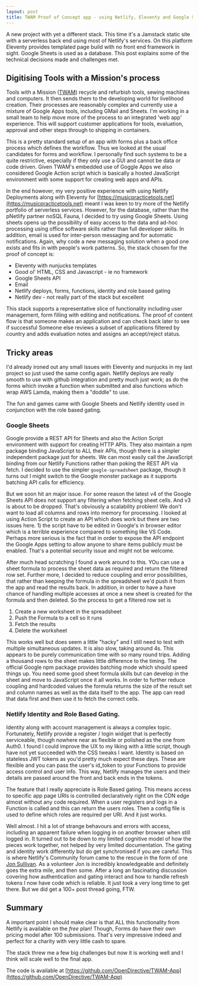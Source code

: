 ```yaml
---
layout: post
title: TWAM Proof of Concept app - using Netlify, Eleventy and Google Sheets
---
```


<div class="message">
A new project with yet a different stack. This time it's a Jamstack static site with a serverless back end using most of Netlify's services. On this platform Eleventy provides templated page build with no front end framework in sight. Google Sheets is used as a database. This post explains some of the technical decisions made and challenges met.
</div>

## Digitising Tools with a Mission's process

Tools with a Mission ([TWAM](https://www.twam.uk/)) recycle and refurbish tools, sewing machines and computers. It then sends them to the developing world for livelihood creation. Their processes are reasonably complex and currently use a mixture of Google Apps tools, including GMail and Sheets. I'm working in a small team to help move more of the process to an integrated 'web app' experience. This will support customer applications for tools, evaluation, approval and other steps through to shipping in containers.

This is a pretty standard setup of an app with forms plus a back office process which defines the  workflow. Thus we looked at the usual candidates for forms and workflow. I personally find such systems to be a quite restrictive, especially if they only use a GUI and cannot be data or code driven. Given TWAM's embedded use of Goggle Apps we also considered Google Action script which is basically a hosted JavaScript environment with some support for creating web apps and APIs.

In the end however, my very positive experience with using Netlify Deployments along with Eleventy for [https://musicpracticetools.net](https://musicpracticetools.net) meant I was keen to try more of the Netlify portfolio of serverless services. However, for the database, rather than the pNetlify partner noSQL Fauna, I decided to try using Google Sheets. Using sheets opens up the possibility of easy access to the data and ad-hoc processing using office software skills rather than full developer skills. In addition, email is used for inter-person messaging and for automatic notifications. Again, why code a new messaging solution when a good one exists and fits in with people's work patterns. So, the stack chosen for the proof of concept is:

* Eleventy with nunjucks templates
* Good ol' HTML, CSS and Javascript - ie no framework
* Google Sheets API
* Email
* Netlify deploys, forms, functions, identity and role based gating
* Netlify dev - not really part of the stack but excellent

This stack supports a representative slice of functionality including user management, form filling with editing and notifications. The proof of content flow is that someone makes an application and can check back later to see if successful Someone else reviews a subset of applications filtered by country and adds evaluation notes and assigns an accept/reject status.

## Tricky areas

I'd already ironed out any small issues with Eleventy and nunjucks in my last project so just used the same config again. Netlify deploys are really smooth to use with github integration and pretty much just work; as do the forms which invoke a function when submitted and also functions which wrap AWS Lamda, making them a "doddle" to use.

The fun and games came with Google Sheets and Netlify identity used in conjunction with the role based gating.

### Google Sheets

Google provide a REST API for Sheets and also the Action Script environment with support for creating HTTP APIs. They also maintain a npm package binding JavaScript to ALL their APIs, though there is a simpler independent package just for sheets. We can most easily call the JavaScript binding from our Netlify Functions rather than poking the REST API via fetch. I decided to use the simpler `google-spreadsheet` package, though it turns out I might switch to the Google monster package as it supports batching API calls for efficiency.

But we soon hit an major issue. For some reason the latest v4 of the Google Sheets API does not support any filtering when fetching sheet cells. And v3 is about to be dropped. That's obviously a scalability problem! We don't want to load all columns and rows into memory for processing. I looked at using Action Script to create an API which does work but there are two issues here. 1) the script have to be edited in Google's in browser editor which is a terrible experience compared to something like VS Code. Perhaps more serious is the fact that in order to expose the API endpoint the Google Apps setting to allow anyone to share items publicly must be enabled. That's a potential security issue and might not be welcome.

After much head scratching I found a work around to this. YOu can use a sheet formula to process the sheet data as required and return the filtered row set. Further more, I decided to reduce coupling and error possibilities, that rather than keeping the formula in the spreadsheet we'd push it from the app and read the results back. In addition, in order to have a have chance of handling multiple accesses at once a new sheet is created for the formula and then deleted. So the process to get a filtered row set is

1. Create a new worksheet in the spreadsheet
2. Push the Formula to a cell so it runs
3. Fetch the results
4. Delete the worksheet

This works well but does seem a little "hacky" and I still need to test with multiple simultaneous updates. It is also slow, taking around 4s. This appears to be purely communication time with so many round trips. Adding a thousand rows to the sheet makes little difference to the timing. The official Google npm package provides batching mode which should speed things up. You need some good sheet formula skills but can develop in the sheet and move to JavaScript once it all works. In order to further reduce coupling and hardcoded values the formula returns the size of the result set and column names as well as the data itself to the app. The app can read that data first and then use it to fetch the correct cells.

### Netlify Identity and Role Based Gating.

Identity along with account management is always a complex topic. Fortunately, Netlify provide a register / login widget that is perfectly serviceable, though nowhere near as flexible or polished as the one from Auth0. I found I could improve the UX to my liking with a little script, though have not yet succeeded with the CSS tweaks I want. Identity is based on stateless JWT tokens as you'd pretty much expect these days. These are flexible and you can pass the user's id_token to your Functions to provide access control and user info. This way, Netlify manages the users and their details are passed around the front and back ends in the tokens.

The feature that I really appreciate is Role Based gating. This means access to specific app page URIs is controlled declaratively right on the CDN edge almost without any code required. When a user registers and logs in a Function is called and this can return the users roles. Then a config file is used to define which roles are required per URI. And it just works.

Well almost. I hit a lot of strange behavours and errors with access, including an apparent failure when logging in on another browser when still logged in. It turned out to be down to my limited cognitive model of how the pieces work together, not helped by very limited documentation. The gating and identity work differently but do get synchronised if you are careful. This is where Netlify's Community forum came to the rescue in the form of one [Jon Sullivan](https://jon.fm). As a volunteer Jon is incredibly knowledgeable and definitely goes the extra mile, and then some. After a long an fascinating discussion covering how authentication and gating interact and how to handle refresh tokens I now have code which is reliable. It just took a very long time to get there. But we did get a 100+ post thread going, FTW.

## Summary

A important point I should make clear is that ALL this functionality from Netlify is available on the *free* plan! Though, Forms do have their own pricing model after 100 submissions. That's very impressive indeed and perfect for a charity with very little cash to spare.

The stack threw me a few big challenges but now it is working well and I think will scale well to the final app.

The code is available at [https://github.com/OpenDirective/TWAM-App](https://github.com/OpenDirective/TWAM-App)

